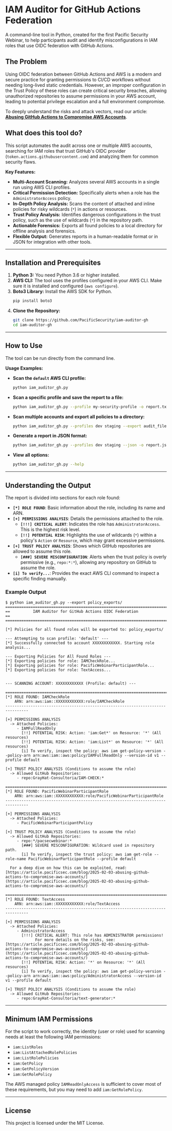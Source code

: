# IAM Auditor for GitHub Actions Federation

A command-line tool in Python, created for the first Pacific Security Webinar, to help participants audit and identify misconfigurations in IAM roles that use OIDC federation with GitHub Actions.


## The Problem

Using OIDC federation between GitHub Actions and AWS is a modern and secure practice for granting permissions to CI/CD workflows without needing long-lived static credentials. However, an improper configuration in the Trust Policy of these roles can create critical security breaches, allowing unauthorized repositories to assume permissions in your AWS account, leading to potential privilege escalation and a full environment compromise.

To deeply understand the risks and attack vectors, read our article: [**Abusing GitHub Actions to Compromise AWS Accounts**](https://article.pacificsec.com/blog/2025-02-03-abusing-github-actions-to-compromise-aws-accounts/).

## What does this tool do?

This script automates the audit across one or multiple AWS accounts, searching for IAM roles that trust GitHub's OIDC provider (`token.actions.githubusercontent.com`) and analyzing them for common security flaws.

**Key Features:**

* **Multi-Account Scanning:** Analyzes several AWS accounts in a single run using AWS CLI profiles.
* **Critical Permission Detection:** Specifically alerts when a role has the `AdministratorAccess` policy.
* **In-Depth Policy Analysis:** Scans the content of attached and inline policies for risky wildcards (`*`) in actions or resources.
* **Trust Policy Analysis:** Identifies dangerous configurations in the trust policy, such as the use of wildcards (`*`) in the repository path.
* **Actionable Forensics:** Exports all found policies to a local directory for offline analysis and forensics.
* **Flexible Output:** Generates reports in a human-readable format or in JSON for integration with other tools.

---

## Installation and Prerequisites

1.  **Python 3:** You need Python 3.6 or higher installed.
2.  **AWS CLI:** The tool uses the profiles configured in your AWS CLI. Make sure it is installed and configured (`aws configure`).
3.  **Boto3 Library:** Install the AWS SDK for Python.
    ```bash
    pip install boto3
    ```
4.  **Clone the Repository:**
    ```bash
    git clone https://github.com/PacificSecurity/iam-auditor-gh
    cd iam-auditor-gh
    ```

---

## How to Use

The tool can be run directly from the command line.

**Usage Examples:**

* **Scan the `default` AWS CLI profile:**
    ```bash
    python iam_auditor_gh.py
    ```
* **Scan a specific profile and save the report to a file:**
    ```bash
    python iam_auditor_gh.py --profile my-security-profile -o report.txt
    ```
* **Scan multiple accounts and export all policies to a directory:**
    ```bash
    python iam_auditor_gh.py --profiles dev staging --export audit_files/
    ```
* **Generate a report in JSON format:**
    ```bash
    python iam_auditor_gh.py --profiles dev staging --json -o report.json
    ```
* **View all options:**
    ```bash
    python iam_auditor_gh.py --help
    ```

---

## Understanding the Output

The report is divided into sections for each role found:

* **`[*] ROLE FOUND`**: Basic information about the role, including its name and ARN.
* **`[+] PERMISSIONS ANALYSIS`**: Details the permissions attached to the role.
    * **`[!!!] CRITICAL ALERT`**: Indicates the role has `AdministratorAccess`. This is the highest risk level.
    * **`[!!] POTENTIAL RISK`**: Highlights the use of wildcards (`*`) within a policy's `Action` or `Resource`, which may grant excessive permissions.
* **`[+] TRUST POLICY ANALYSIS`**: Shows which GitHub repositories are allowed to assume this role.
    * **`[###] SEVERE MISCONFIGURATION`**: Alerts when the trust policy is overly permissive (e.g., `repo:*:*`), allowing any repository on GitHub to assume the role.
* **`[i] To verify...`**: Provides the exact AWS CLI command to inspect a specific finding manually.

### Example Output

```
$ python iam_auditor_gh.py --export policy_exports/
================================================================================
==          IAM Auditor for GitHub Actions OIDC Federation                    ==
================================================================================

[*] Policies for all found roles will be exported to: policy_exports/

--- Attempting to scan profile: 'default' ---
[*] Successfully connected to account XXXXXXXXXXXX. Starting role analysis...

--- Exporting Policies for All Found Roles ---
[*] Exporting policies for role: IAMCheckRole...
[*] Exporting policies for role: PacificWebinarParticipantRole...
[*] Exporting policies for role: TextAccess...


--- SCANNING ACCOUNT: XXXXXXXXXXXX (Profile: default) ---

================================================================================
[*] ROLE FOUND: IAMCheckRole
    ARN: arn:aws:iam::XXXXXXXXXXXX:role/IAMCheckRole
--------------------------------------------------------------------------------

[+] PERMISSIONS ANALYSIS
  -> Attached Policies:
     - IAMFullReadOnly
       [!!] POTENTIAL RISK: Action: 'iam:Get*' on Resource: '*' (All resources)
       [!!] POTENTIAL RISK: Action: 'iam:List*' on Resource: '*' (All resources)
       [i] To verify, inspect the policy: aws iam get-policy-version --policy-arn arn:aws:iam::aws:policy/IAMFullReadOnly --version-id v1 --profile default

[+] TRUST POLICY ANALYSIS (Conditions to assume the role)
  -> Allowed GitHub Repositories:
     - repo:GrayHat-Consultoria/IAM-CHECK:*

================================================================================
[*] ROLE FOUND: PacificWebinarParticipantRole
    ARN: arn:aws:iam::XXXXXXXXXXXX:role/PacificWebinarParticipantRole
--------------------------------------------------------------------------------

[+] PERMISSIONS ANALYSIS
  -> Attached Policies:
     - PacificWebinarParticipantPolicy

[+] TRUST POLICY ANALYSIS (Conditions to assume the role)
  -> Allowed GitHub Repositories:
     - repo:*/pacsecwebinar:*
       [###] SEVERE MISCONFIGURATION: Wildcard used in repository path.
       [i] To verify, inspect the trust policy: aws iam get-role --role-name PacificWebinarParticipantRole --profile default

  For a deep dive on how this can be exploited, read: [https://article.pacificsec.com/blog/2025-02-03-abusing-github-actions-to-compromise-aws-accounts/](https://article.pacificsec.com/blog/2025-02-03-abusing-github-actions-to-compromise-aws-accounts/)

================================================================================
[*] ROLE FOUND: TextAccess
    ARN: arn:aws:iam::XXXXXXXXXXXX:role/TextAccess
--------------------------------------------------------------------------------

[+] PERMISSIONS ANALYSIS
  -> Attached Policies:
     - AdministratorAccess
       [!!!] CRITICAL ALERT: This role has ADMINISTRATOR permissions!
             For more details on the risks, see: [https://article.pacificsec.com/blog/2025-02-03-abusing-github-actions-to-compromise-aws-accounts/](https://article.pacificsec.com/blog/2025-02-03-abusing-github-actions-to-compromise-aws-accounts/)
       [!!] POTENTIAL RISK: Action: '*' on Resource: '*' (All resources)
       [i] To verify, inspect the policy: aws iam get-policy-version --policy-arn arn:aws:iam::aws:policy/AdministratorAccess --version-id v1 --profile default

[+] TRUST POLICY ANALYSIS (Conditions to assume the role)
  -> Allowed GitHub Repositories:
     - repo:GrayHat-Consultoria/text-generator:*

```

---

## Minimum IAM Permissions

For the script to work correctly, the identity (user or role) used for scanning needs at least the following IAM permissions:

* `iam:ListRoles`
* `iam:ListAttachedRolePolicies`
* `iam:ListRolePolicies`
* `iam:GetPolicy`
* `iam:GetPolicyVersion`
* `iam:GetRolePolicy`

The AWS managed policy `IAMReadOnlyAccess` is sufficient to cover most of these requirements, but you may need to add `iam:GetRolePolicy`.

---


## License

This project is licensed under the MIT License.
